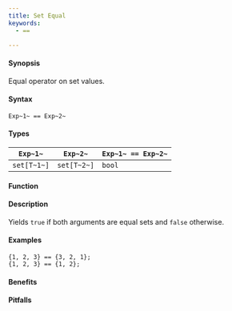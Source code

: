 ```yaml
---
title: Set Equal
keywords:
  - ==

---
```


#### Synopsis

Equal operator on set values.

#### Syntax

`Exp~1~ == Exp~2~`

#### Types


| `Exp~1~`    |  `Exp~2~`    | `Exp~1~ == Exp~2~`  |
| --- | --- | --- |
| `set[T~1~]` |  `set[T~2~]` | `bool`                |


#### Function

#### Description

Yields `true` if both arguments are equal sets and `false` otherwise.

#### Examples

```rascal-shell
{1, 2, 3} == {3, 2, 1};
{1, 2, 3} == {1, 2};
```

#### Benefits

#### Pitfalls

